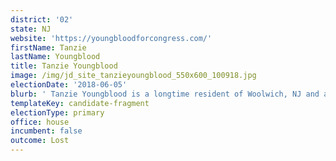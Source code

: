 ```yaml
---
district: '02'
state: NJ
website: 'https://youngbloodforcongress.com/'
firstName: Tanzie
lastName: Youngblood
title: Tanzie Youngblood
image: /img/jd_site_tanzieyoungblood_550x600_100918.jpg
electionDate: '2018-06-05'
blurb: ' Tanzie Youngblood is a longtime resident of Woolwich, NJ and a public servant who has dedicated her life to education and expanding opportunities for children. She is running for Congress in New Jersey''s 2nd District on a platform that includes universal healthcare, college for all, and getting big money out of politics.'
templateKey: candidate-fragment
electionType: primary
office: house
incumbent: false
outcome: Lost
---
```

